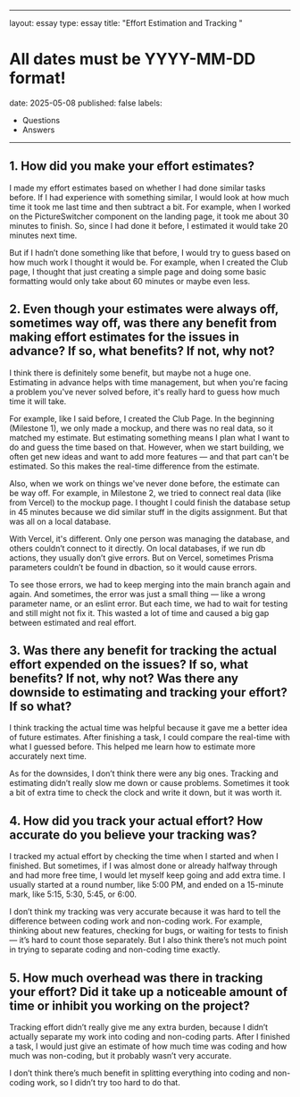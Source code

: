 
---
layout: essay
type: essay
title: "Effort Estimation and Tracking "
# All dates must be YYYY-MM-DD format!
date: 2025-05-08
published: false
labels:
  - Questions
  - Answers
---

## 1. How did you make your effort estimates?

I made my effort estimates based on whether I had done similar tasks before. If I had experience with something similar, I would look at how much time it took me last time and then subtract a bit. For example, when I worked on the PictureSwitcher component on the landing page, it took me about 30 minutes to finish. So, since I had done it before, I estimated it would take 20 minutes next time.

But if I hadn’t done something like that before, I would try to guess based on how much work I thought it would be. For example, when I created the Club page, I thought that just creating a simple page and doing some basic formatting would only take about 60 minutes or maybe even less.

## 2. Even though your estimates were always off, sometimes way off, was there any benefit from making effort estimates for the issues in advance? If so, what benefits? If not, why not?

I think there is definitely some benefit, but maybe not a huge one. Estimating in advance helps with time management, but when you're facing a problem you've never solved before, it's really hard to guess how much time it will take.

For example, like I said before, I created the Club Page. In the beginning (Milestone 1), we only made a mockup, and there was no real data, so it matched my estimate. But estimating something means I plan what I want to do and guess the time based on that. However, when we start building, we often get new ideas and want to add more features — and that part can't be estimated. So this makes the real-time difference from the estimate.

Also, when we work on things we've never done before, the estimate can be way off. For example, in Milestone 2, we tried to connect real data (like from Vercel) to the mockup page. I thought I could finish the database setup in 45 minutes because we did similar stuff in the digits assignment. But that was all on a local database.

With Vercel, it's different. Only one person was managing the database, and others couldn’t connect to it directly. On local databases, if we run db actions, they usually don’t give errors. But on Vercel, sometimes Prisma parameters couldn’t be found in dbaction, so it would cause errors.

To see those errors, we had to keep merging into the main branch again and again. And sometimes, the error was just a small thing — like a wrong parameter name, or an eslint error. But each time, we had to wait for testing and still might not fix it. This wasted a lot of time and caused a big gap between estimated and real effort.

## 3. Was there any benefit for tracking the actual effort expended on the issues? If so, what benefits? If not, why not? Was there any downside to estimating and tracking your effort? If so what?

I think tracking the actual time was helpful because it gave me a better idea of future estimates. After finishing a task, I could compare the real-time with what I guessed before. This helped me learn how to estimate more accurately next time.

As for the downsides, I don’t think there were any big ones. Tracking and estimating didn’t really slow me down or cause problems. Sometimes it took a bit of extra time to check the clock and write it down, but it was worth it.
## 4. How did you track your actual effort? How accurate do you believe your tracking was?
I tracked my actual effort by checking the time when I started and when I finished. But sometimes, if I was almost done or already halfway through and had more free time, I would let myself keep going and add extra time. I usually started at a round number, like 5:00 PM, and ended on a 15-minute mark, like 5:15, 5:30, 5:45, or 6:00.

I don’t think my tracking was very accurate because it was hard to tell the difference between coding work and non-coding work. For example, thinking about new features, checking for bugs, or waiting for tests to finish — it’s hard to count those separately. But I also think there’s not much point in trying to separate coding and non-coding time exactly.
## 5. How much overhead was there in tracking your effort? Did it take up a noticeable amount of time or inhibit you working on the project?
Tracking effort didn’t really give me any extra burden, because I didn’t actually separate my work into coding and non-coding parts. After I finished a task, I would just give an estimate of how much time was coding and how much was non-coding, but it probably wasn’t very accurate.

I don’t think there’s much benefit in splitting everything into coding and non-coding work, so I didn’t try too hard to do that.
